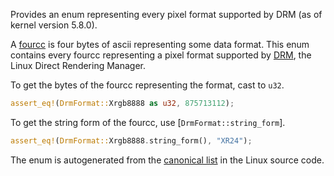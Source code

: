 Provides an enum representing every pixel format supported by DRM
(as of kernel version 5.8.0).

A [fourcc][fourcc_wiki] is four bytes of ascii representing some data format. This enum contains
every fourcc representing a pixel format supported by [DRM][drm_wiki], the Linux Direct
Rendering Manager.

To get the bytes of the fourcc representing the format, cast to `u32`.

```rust
assert_eq!(DrmFormat::Xrgb8888 as u32, 875713112);
```

To get the string form of the fourcc, use [`DrmFormat::string_form`].

```rust
assert_eq!(DrmFormat::Xrgb8888.string_form(), "XR24");
```

The enum is autogenerated from the [canonical list][canonical] in the Linux source code.

[fourcc_wiki]: https://en.wikipedia.org/wiki/FourCC
[drm_wiki]: https://en.wikipedia.org/wiki/Direct_Rendering_Managerz
[canonical]: https://github.com/torvalds/linux/blame/master/include/uapi/drm/drm_fourcc.h

